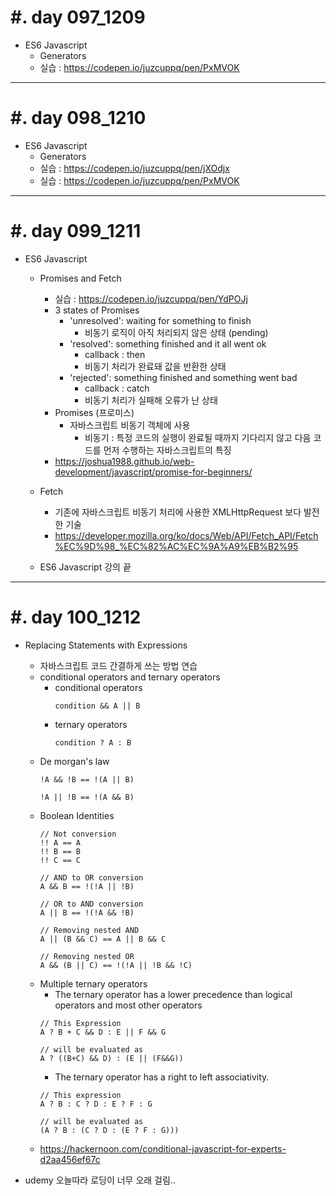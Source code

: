 #. day 097_1209
===============
* ES6 Javascript
    * Generators
    * 실습 : https://codepen.io/juzcuppq/pen/PxMVOK

---------------------------------
#. day 098_1210
===============
* ES6 Javascript
    * Generators
    * 실습 : https://codepen.io/juzcuppq/pen/jXOdjx
    * 실습 : https://codepen.io/juzcuppq/pen/PxMVOK


---------------------------------
#. day 099_1211
===============
* ES6 Javascript
    * Promises and Fetch
        * 실습 : https://codepen.io/juzcuppq/pen/YdPOJj
        * 3 states of Promises  
            * 'unresolved': waiting for something to finish
                * 비동기 로직이 아직 처리되지 않은 상태 (pending)
            * 'resolved': something finished and it all went ok
                * callback : then
                * 비동기 처리가 완료돼 값을 반환한 상태
            * 'rejected': something finished and something went bad
                * callback : catch
                * 비동기 처리가 실패해 오류가 난 상태
        * Promises (프로미스)
            * 자바스크립트 비동기 객체에 사용
                * 비동기 : 특정 코드의 실행이 완료될 때까지 기다리지 않고 다음 코드를 먼저 수행하는 자바스크립트의 특징      
        * https://joshua1988.github.io/web-development/javascript/promise-for-beginners/
    * Fetch
        * 기존에 자바스크립트 비동기 처리에 사용한 XMLHttpRequest 보다 발전한 기술
        * https://developer.mozilla.org/ko/docs/Web/API/Fetch_API/Fetch%EC%9D%98_%EC%82%AC%EC%9A%A9%EB%B2%95

    * ES6 Javascript 강의 끝
---------------------------------
#. day 100_1212
===============
* Replacing Statements with Expressions
    * 자바스크립트 코드 간결하게 쓰는 방법 연습
    * conditional operators and ternary operators
        * conditional operators
            ```
            condition && A || B
            ```
        * ternary operators
            ```
            condition ? A : B
            ```
    * De morgan's law
        ```
        !A && !B == !(A || B)

        !A || !B == !(A && B)
        ```
    * Boolean Identities
        ```
        // Not conversion
        !! A == A
        !! B == B
        !! C == C

        // AND to OR conversion
        A && B == !(!A || !B)

        // OR to AND conversion
        A || B == !(!A && !B)

        // Removing nested AND
        A || (B && C) == A || B && C

        // Removing nested OR
        A && (B || C) == !(!A || !B && !C)
        ```
    * Multiple ternary operators
        * The ternary operator has a lower precedence than logical operators and most other operators
        ```
        // This Expression
        A ? B + C && D : E || F && G

        // will be evaluated as
        A ? ((B+C) && D) : (E || (F&&G))
        ```
        * The ternary operator has a right to left associativity.
        ```
        // This expression
        A ? B : C ? D : E ? F : G

        // will be evaluated as
        (A ? B : (C ? D : (E ? F : G)))
        ```
    * https://hackernoon.com/conditional-javascript-for-experts-d2aa456ef67c


* udemy 오늘따라 로딩이 너무 오래 걸림..
